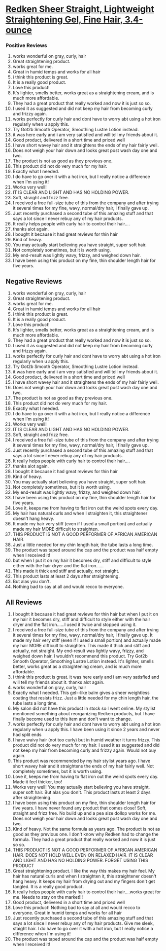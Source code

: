 # [Redken Sheer Straight, Lightweight Straightening Gel, Fine Hair, 3.4-ounce](https://products.checkmycream.com/products/Redken-Sheer-Straight-Lightweight-Straightening-Gel-Fine-Hair-3.4-ounce.html)

### Positive Reviews

<ol>
      <li>works wonderful on gray, curly, hair</li>
      <li>Great straightening product.</li>
      <li>works great for me.</li>
      <li>Great in humid temps and works for all hair</li>
      <li>i think this product is great.</li>
      <li>It is a really good product.</li>
      <li>Love this product!  </li>
      <li>It&#x27;s lighter, smells better, works great as a straightening cream, and is much more affordable.</li>
      <li>They had a great product that really worked and now it is just so so.</li>
      <li>I used it as suggested and did not keep my hair from becoming curly and frizzy again.</li>
      <li>works perfectly for curly hair and dont have to worry abt using a hot iron regularly when u apply this.</li>
      <li>Try Got2b Smooth Operator, Smoothing Lustre Lotion instead.</li>
      <li>it was here early and i am very satisfied and will tell my friends about it.</li>
      <li>Good product, delivered in a short time and priced well</li>
      <li>I have short wavey hair and it straightens the ends of my hair fairly well.  </li>
      <li>Does not weigh your hair down and looks great post wash day one and two.</li>
      <li>The product is not as good as they previous one.</li>
      <li>This product did not do very much for my hair.</li>
      <li>Exactly what I needed.</li>
      <li>I do have to go over it with a hot iron, but I really notice a difference when I&#x27;m using it!</li>
      <li>Works very well!</li>
      <li>IT IS CLEAR AND LIGHT AND HAS NO HOLDING POWER.  </li>
      <li>Soft, straight and frizz free.</li>
      <li>I received a free full-size tube of this from the company and after trying it several times for my fine, wavy, normal/dry hair, I finally gave up.</li>
      <li>Just recently purchased a second tube of this amazing stuff and that says a lot since I never rebuy any of my hair products.  </li>
      <li>It really helps people with curly hair to control their hair....</li>
      <li>thanks alot again.</li>
      <li>I bought it because it had great reviews for thin hair</li>
      <li>Kind of heavy.</li>
      <li>You may actually start believing you have straight, super soft hair.</li>
      <li>Not completely sometimes, but it is worth using.</li>
      <li>My end-result was lightly wavy, frizzy, and weighed down hair.</li>
      <li>I have been using this product on my fine, thin shoulder length hair for five years.</li>
</ol>


<h2>Negative Reviews</h2>
<ol>
<li> works wonderful on gray, curly, hair</li>
<li> Great straightening product.</li>
<li> works great for me.</li>
<li> Great in humid temps and works for all hair</li>
<li> i think this product is great.</li>
<li> It is a really good product.</li>
<li> Love this product!  </li>
<li> It&#x27;s lighter, smells better, works great as a straightening cream, and is much more affordable.</li>
<li> They had a great product that really worked and now it is just so so.</li>
<li> I used it as suggested and did not keep my hair from becoming curly and frizzy again.</li>
<li> works perfectly for curly hair and dont have to worry abt using a hot iron regularly when u apply this.</li>
<li> Try Got2b Smooth Operator, Smoothing Lustre Lotion instead.</li>
<li> it was here early and i am very satisfied and will tell my friends about it.</li>
<li> Good product, delivered in a short time and priced well</li>
<li> I have short wavey hair and it straightens the ends of my hair fairly well.  </li>
<li> Does not weigh your hair down and looks great post wash day one and two.</li>
<li> The product is not as good as they previous one.</li>
<li> This product did not do very much for my hair.</li>
<li> Exactly what I needed.</li>
<li> I do have to go over it with a hot iron, but I really notice a difference when I&#x27;m using it!</li>
<li> Works very well!</li>
<li> IT IS CLEAR AND LIGHT AND HAS NO HOLDING POWER.  </li>
<li> Soft, straight and frizz free.</li>
<li> I received a free full-size tube of this from the company and after trying it several times for my fine, wavy, normal/dry hair, I finally gave up.</li>
<li> Just recently purchased a second tube of this amazing stuff and that says a lot since I never rebuy any of my hair products.  </li>
<li> It really helps people with curly hair to control their hair....</li>
<li> thanks alot again.</li>
<li> I bought it because it had great reviews for thin hair</li>
<li> Kind of heavy.</li>
<li> You may actually start believing you have straight, super soft hair.</li>
<li> Not completely sometimes, but it is worth using.</li>
<li> My end-result was lightly wavy, frizzy, and weighed down hair.</li>
<li> I have been using this product on my fine, thin shoulder length hair for five years.</li>
<li> Love it, keeps me from having to flat iron out the weird spots every day.</li>
<li> My hair has natural curls and when I straighten it, this straightener doesn&#x27;t hang heavy.</li>
<li> It made my hair very stiff (even if I used a small portion) and actually made my hair MORE difficult to straighten.</li>
<li> THIS PRODUCT IS NOT A GOOD PERFORMER OF AFRICAN AMERICAN HAIR.  </li>
<li> Just a little needed for my chin length hair, the tube lasts a long time.</li>
<li> The product was taped around the cap and the product was half empty when I received it!</li>
<li> but when I put it on my hair it becomes dry, stiff and difficult to style either with the hair dryer and the flat iron......</li>
<li> This made it thick and stiff and actually, not straight.</li>
<li> This product lasts at least 2 days after straightening.</li>
<li> But alas you don&#x27;t.</li>
<li> Nothing bad to say at all and would recco to everyone.  </li>
</ol>

<h2>All Reviews</h2>

<ol>
    <li> I bought it because it had great reviews for thin hair but when I put it on my hair it becomes dry, stiff and difficult to style either with the hair dryer and the flat iron......I used it twice and stopped using it.</li>
    <li> I received a free full-size tube of this from the company and after trying it several times for my fine, wavy, normal/dry hair, I finally gave up. It made my hair very stiff (even if I used a small portion) and actually made my hair MORE difficult to straighten. This made it thick and stiff and actually, not straight. My end-result was lightly wavy, frizzy, and weighed down hair. I wouldn&#x27;t recommend this product. Try Got2b Smooth Operator, Smoothing Lustre Lotion instead. It&#x27;s lighter, smells better, works great as a straightening cream, and is much more affordable.</li>
    <li> i think this product is great. it was here early and i am very satisfied and will tell my friends about it. thanks alot again.</li>
    <li> works wonderful on gray, curly, hair</li>
    <li> Exactly what I needed. This gel--like balm gives a sheer weightless coating that resists frizz. Just a little needed for my chin length hair, the tube lasts a long time.</li>
    <li> My salon did not have this product in stock so I went online. My stylist mentioned something about reorganizing Redken products, but I have finally become used to this item and don&#x27;t want to change.</li>
    <li> works perfectly for curly hair and dont have to worry abt using a hot iron regularly when u apply this. I have been using it since 2 years and never had split ends</li>
    <li> I have waivy hair (not too curly) but in humid weather it turns frizzy. This product did not do very much for my hair. I used it as suggested and did not keep my hair from becoming curly and frizzy again. Would not buy again.</li>
    <li> This product was recommended by my hair stylist years ago.  I have short wavey hair and it straightens the ends of my hair fairly well.  Not completely sometimes, but it is worth using.</li>
    <li> Love it, keeps me from having to flat iron out the weird spots every day. Made it feel thicker, too!</li>
    <li> Works very well! You may actually start believing you have straight, super soft hair. But alas you don&#x27;t. This product lasts at least 2 days after straightening.</li>
    <li> I have been using this product on my fine, thin shoulder length hair for five years. I have never found any product that comes close! Soft, straight and frizz free. No build up and a pea size dollop works for me. Does not weigh your hair down and looks great post wash day one and two.</li>
    <li> Kind of heavy. Not the same formula as years ago. The product is not as good as they previous one. I don&#x27;t know why Redken had to change the formula. They had a great product that really worked and now it is just so so.</li>
    <li> THIS PRODUCT IS NOT A GOOD PERFORMER OF AFRICAN AMERICAN HAIR.  DOES NOT HOLD WELL EVEN ON RELAXED HAIR. IT IS CLEAR AND LIGHT AND HAS NO HOLDING POWER.  FORGET USING THIS PRODUCT</li>
    <li> Great straightening product. I like the way this makes my hair feel. My hair has natural curls and when I straighten it, this straightener doesn&#x27;t hang heavy. It keeps my hair from drying out and my fingers don&#x27;t get tangled. It is a really good product.</li>
    <li> It really helps people with curly hair to control their hair....works great for me. Needs to stay on the market!!!</li>
    <li> Good product, delivered in a short time and priced well</li>
    <li> Love this product!  Nothing bad to say at all and would recco to everyone.  Great in humid temps and works for all hair</li>
    <li> Just recently purchased a second tube of this amazing stuff and that says a lot since I never rebuy any of my hair products.  Give me sleek, staight hair.  I do have to go over it with a hot iron, but I really notice a difference when I&#x27;m using it!</li>
    <li> The product was taped around the cap and the product was half empty when I received it!</li>
</ol>





